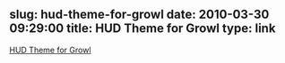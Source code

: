 slug: hud-theme-for-growl
date: 2010-03-30 09:29:00
title: HUD Theme for Growl
type: link
---

[HUD Theme for Growl](http://www.komodomedia.com/download/#hud-growl-theme)
